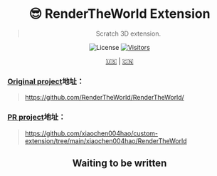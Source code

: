 <div align="center">

# 😎 RenderTheWorld Extension

> Scratch 3D extension.

![License](https://img.shields.io/github/license/RenderTheWorld/RenderTheWorld?labelColor=%23121c3d&countColor=%234a76ff&style=flat-square&labelStyle=upper)
[![Visitors](https://api.visitorbadge.io/api/visitors?path=https%3A%2F%2Fgithub.com%2FRenderTheWorld%2FRenderTheWorld&labelColor=%23121c3d&countColor=%234a76ff&style=flat-square&labelStyle=upper)](https://visitorbadge.io/status?path=https%3A%2F%2Fgithub.com%2FRenderTheWorld%2FRenderTheWorld)

[🇺🇸](./README.md) | [🇨🇳](./README_zh-CN.md)

</div>

### [Original project](https://github.com/RenderTheWorld/RenderTheWorld/)地址：
> https://github.com/RenderTheWorld/RenderTheWorld/
### [PR project](https://github.com/xiaochen004hao/custom-extension/tree/main/xiaochen004hao/RenderTheWorld)地址：
> https://github.com/xiaochen004hao/custom-extension/tree/main/xiaochen004hao/RenderTheWorld

<div align="center">

## Waiting to be written

</div>
